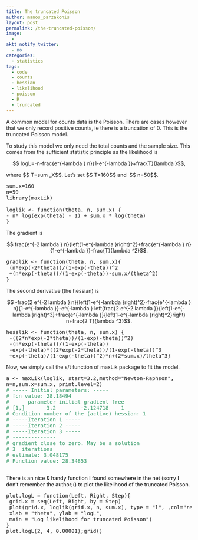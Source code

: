 ```yaml
---
title: The truncated Poisson
author: manos_parzakonis
layout: post
permalink: /the-truncated-poisson/
image:
  - 
aktt_notify_twitter:
  - no
categories:
  - statistics
tags:
  - code
  - counts
  - hessian
  - likelihood
  - poisson
  - R
  - truncated
---
```

A common model for counts data is the Poisson. There are cases however that we only record positive counts, ie there is a truncation of 0. This is the truncated Poisson model.

To study this model we only need the total counts and the sample size. This comes from the sufficient statistic principle as the likelihood is

<p style="text-align: center;">
  $$ logL=-n-frac{e^{-lambda } n}{1-e^{-lambda }}+frac{T}{lambda }$$,
</p>

<p style="text-align: left;">
  where $$ T=sum _X$$. Let&#8217;s set $$ T=160$$ and  $$ n=50$$.
</p>

<pre>sum.x=160
n=50
library(maxLik)

loglik &lt;- function(theta, n, sum.x) {
- n* log(exp(theta) - 1) + sum.x * log(theta)
}</pre>

The gradient is

<p style="text-align: center;">
  $$ frac{e^{-2 lambda } n}{left(1-e^{-lambda }right)^2}+frac{e^{-lambda } n}{1-e^{-lambda }}-frac{T}{lambda ^2}$$.
</p>

<!--more-->

<pre>gradlik &lt;- function(theta, n, sum.x){
 (n*exp(-2*theta))/(1-exp(-theta))^2
 +(n*exp(-theta))/(1-exp(-theta))-sum.x/(theta^2)
}</pre>

The second derivative (the hessian) is

<p style="text-align: center;">
  $$ -frac{2 e^{-2 lambda } n}{left(1-e^{-lambda }right)^2}-frac{e^{-lambda } n}{1-e^{-lambda }}-e^{-lambda } left(frac{2 e^{-2 lambda }}{left(1-e^{-lambda }right)^3}+frac{e^{-lambda }}{left(1-e^{-lambda }right)^2}right) n+frac{2 T}{lambda ^3}$$.
</p>

<pre>hesslik &lt;- function(theta, n, sum.x) {
 -((2*n*exp(-2*theta))/(1-exp(-theta))^2)
 -(n*exp(-theta))/(1-exp(-theta))
 -exp(-theta)*((2*exp(-2*theta))/(1-exp(-theta))^3
 +exp(-theta)/(1-exp(-theta))^2)*n+(2*sum.x)/theta^3}</pre>

Now, we simply call the s/t function of maxLik package to fit the model.

<pre>a &lt;- maxLik(loglik, start=3.2,method="Newton-Raphson",
n=n,sum.x=sum.x, print.level=2)
<span style="color: #339966;"># ----- Initial parameters: -----
# fcn value: 28.18494
#      parameter initial gradient free
# [1,]       3.2        -2.124718    1
# Condition number of the (active) hessian: 1
# -----Iteration 1 -----
# -----Iteration 2 -----
# -----Iteration 3 -----
# --------------
# gradient close to zero. May be a solution
# 3  iterations
# estimate: 3.048175
# Function value: 28.34853

</span></pre>

<span style="color: #000000;">There is an nice & handy function I found somewhere in the net (sorry I don&#8217;t remember the author;() to plot the likelihood of the truncated Poisson.<br /> </span>

<pre>plot.logL = function(Left, Right, Step){
 grid.x = seq(Left, Right, by = Step)
 plot(grid.x, loglik(grid.x, n, sum.x), type = "l", ,col="red",
 xlab = "theta", ylab = "logL",
 main = "Log likelihood for truncated Poisson")
}
plot.logL(2, 4, 0.00001);grid()</pre>

[<img class="aligncenter size-medium wp-image-944" title="tr.poiss" src="http://i0.wp.com/www.statsravingmad.com/blog/wp-content/uploads/2010/02/tr-poiss.jpeg?resize=385%2C349" alt="" data-recalc-dims="1" />][1]

<span style="color: #339966;"> </span>  
<!-- MixPanel Start !-->

  
  
<!-- MixPanel End -->

 [1]: http://i0.wp.com/www.statsravingmad.com/blog/wp-content/uploads/2010/02/tr-poiss.jpeg